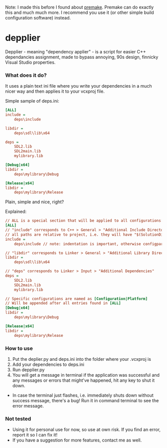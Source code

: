 Note: I made this before I found about [premake](https://github.com/premake/premake-core). Premake can do exactly this and much much more. I recommend you use it (or other simple build configuration software) instead.

# depplier
Depplier - meaning "dependency applier" - is a script for easier C++ dependancies assignment, made to bypass annoying, 90s design, finnicky Visual Studio properties. 

### What does it do?

It uses a plain text ini file where you write your dependencies in a much nicer way and then applies it to your vcxproj file.

Simple sample of deps.ini:
``` ini
[ALL]
include =
    deps\include

libdir =
    deps\sdl\lib\x64

deps =
    SDL2.lib
    SDL2main.lib
    mylibrary.lib

[Debug|x64]
libdir =
    deps\mylibrary\Debug

[Release|x64]
libdir =
    deps\mylibrary\Release

```

Plain, simple and nice, right?

Explained:

``` ini
// ALL is a special section that will be applied to all configurations:
[ALL]
// "include" corresponds to C++ > General > "Additional Include Directories":
// all paths are relative to project, i.e. they will have "$(SolutionDir)" automatically prepended
include =
    deps\include // note: indentation is important, otherwise configparser will not read it as a single line

// "libdir" corresponds to Linker > General > "Additional Library Directories":
libdir =
    deps\sdl\lib\x64

// "deps" corresponds to Linker > Input > "Additional Dependencies"
deps =
    SDL2.lib
    SDL2main.lib
    mylibrary.lib

// Specific configurations are named as [Configuration|Platform]
// Will be appended after all entries found in [ALL]
[Debug|x64]
libdir =
    deps\mylibrary\Debug

[Release|x64]
libdir =
    deps\mylibrary\Release
```

### How to use

1. Put the deplier.py and deps.ini into the folder where your .vcxproj is
2. Add your dependencies to deps.ini
3. Run depplier.py
4. You will get a message in terminal if the application was successful and any messages or errors that might've happened, hit any key to shut it down.

- In case the terminal just flashes, i.e. immediately shuts down without success message, there's a bug! Run it in command terminal to see the error message.

### Not tested

- Using it for personal use for now, so use at own risk. If you find an error, report it so I can fix it!
- If you have a suggestion for more features, contact me as well.
